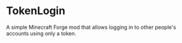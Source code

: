 # TokenLogin
A simple Minecraft Forge mod that allows logging in to other people's accounts using only a token.
